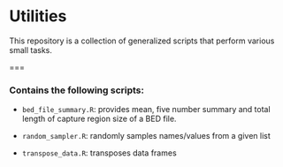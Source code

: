 # Utilities

This repository is a collection of generalized scripts that perform various small tasks.

===

### Contains the following scripts:

- `bed_file_summary.R`: provides mean, five number summary and total length of capture region size of a BED file.
 
- `random_sampler.R`: randomly samples names/values from a given list

- `transpose_data.R`: transposes data frames
